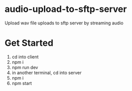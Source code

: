 # audio-upload-to-sftp-server

Upload wav file uploads to sftp server by streaming audio

# Get Started

1. cd into client
2. npm i
3. npm run dev
4. in another terminal, cd into server
5. npm i
6. npm start
